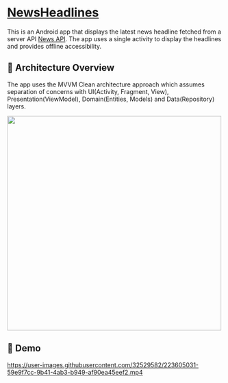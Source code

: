 # [NewsHeadlines](https://github.com/dapoanjorin/NewsHeadlines/blob/master/app-debug.apk)

This is an Android app that displays the latest news headline fetched from a server API [News API](https://newsapi.org/v2/top-headlines?country=us).
The app uses a single activity to display the headlines and provides offline accessibility.

## :scroll: Architecture Overview 
The app uses the MVVM Clean architecture approach which assumes separation of concerns with UI(Activity, Fragment, View), Presentation(ViewModel), Domain(Entities, Models) and Data(Repository) layers. 

<img src="https://developer.android.com/topic/libraries/architecture/images/final-architecture.png" width=500/>
<br>

## 🎥 Demo

https://user-images.githubusercontent.com/32529582/223605031-59e9f7cc-9b41-4ab3-b949-af90ea45eef2.mp4
